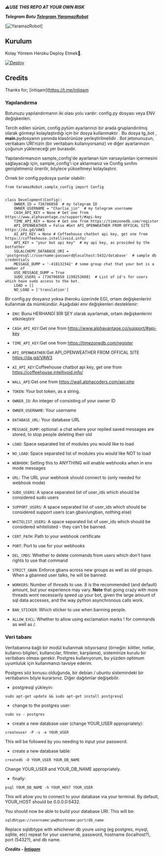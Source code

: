

***⚠️USE THIS REPO AT YOUR OWN RISK***


 
***Telegram Botu [Telegram YaramazRobot](http://telegram.dog/YaramazRobot)***




[![YaramazRobot](https://i.hizliresim.com/3m7Efj.jpg)]


## Kurulum

Kolay Yöntem Heroku Deploy Etmek🤗.

[![Deploy](https://www.herokucdn.com/deploy/button.svg)](https://heroku.com/deploy?template=https://github.com/matesa/YaramazRobot.git)





## Credits
Thanks for;
[intiqam](https://t.me/intiqam







### Yapılandırma


Botunuzu yapılandırmanın iki olası yolu vardır: config.py dosyası veya ENV değişkenleri.

Tercih edilen sürüm, config.pytüm ayarlarınızı bir arada gruplandırılmış olarak görmeyi kolaylaştırdığı için bir dosya kullanmaktır . Bu dosya tg_bot , __main__.pydosyanın yanında klasörünüze yerleştirilmelidir . Bot jetonunuzun, veritabanı URI'nizin (bir veritabanı kullanıyorsanız) ve diğer ayarlarınızın çoğunun yükleneceği yer burasıdır.

Yapılandırmanızın sample_config'de ayarlanan tüm varsayılanları içermesini sağlayacağı için, sample_config'i içe aktarmanız ve Config sınıfını genişletmeniz önerilir, böylece yükseltmeyi kolaylaştırır.

Örnek bir config.pydosya şunlar olabilir:
```
from YaramazRobot.sample_config import Config


class Development(Config):
    OWNER_ID = 736706850  # my telegram ID
    OWNER_USERNAME = "Charlie_jin"  # my telegram username
    CASH_API_KEY = None # Get one from https://www.alphavantage.co/support/#api-key
    TIME_API_KEY = None # Get one from https://timezonedb.com/register
    API_OPENWEATHER = False #Get API_OPENWEATHER FROM OFFICAL SITE https://da.gd/VAW3
    AI_API_KEY = None # Coffeehouse chatbot api key, get one from https://coffeehouse.intellivoid.info/
    API_KEY = "your bot api key"  # my api key, as provided by the botfather
    SQLALCHEMY_DATABASE_URI = 'postgresql://username:password@localhost:5432/database'  # sample db credentials
    MESSAGE_DUMP = '-418132342' # some group chat that your bot is a member of
    USE_MESSAGE_DUMP = True
    SUDO_USERS = [736706850 1199252608]  # List of id's for users which have sudo access to the bot.
    LOAD = []
    NO_LOAD = ['translation']
```

Bir config.py dosyanız yoksa (heroku üzerinde EG), ortam değişkenlerini kullanmak da mümkündür. Aşağıdaki env değişkenleri desteklenir:
 - `ENV`: Bunu HERHANGİ BİR ŞEY olarak ayarlamak, ortam değişkenlerini etkinleştirir

 - `CASH_API_KEY`:Get one from https://www.alphavantage.co/support/#api-key
 - `TIME_API_KEY`:Get one from https://timezonedb.com/register
 - `API_OPENWEATHER`:Get API_OPENWEATHER FROM OFFICAL SITE https://da.gd/VAW3
 - `AI_API_KEY`:Coffeehouse chatbot api key, get one from https://coffeehouse.intellivoid.info/
 - `WALL_API`:Get one from https://wall.alphacoders.com/api.php

 - `TOKEN`: Your bot token, as a string.
 - `OWNER_ID`: An integer of consisting of your owner ID
 - `OWNER_USERNAME`: Your username

 - `DATABASE_URL`: Your database URL
 - `MESSAGE_DUMP`: optional: a chat where your replied saved messages are stored, to stop people deleting their old 
 - `LOAD`: Space separated list of modules you would like to load
 - `NO_LOAD`: Space separated list of modules you would like NOT to load
 - `WEBHOOK`: Setting this to ANYTHING will enable webhooks when in env mode
 messages
 - `URL`: The URL your webhook should connect to (only needed for webhook mode)

 - `SUDO_USERS`: A space separated list of user_ids which should be considered sudo users
 - `SUPPORT_USERS`: A space separated list of user_ids which should be considered support users (can gban/ungban,
 nothing else)
 - `WHITELIST_USERS`: A space separated list of user_ids which should be considered whitelisted - they can't be banned.
 - `CERT_PATH`: Path to your webhook certificate
 - `PORT`: Port to use for your webhooks
 - `DEL_CMDS`: Whether to delete commands from users which don't have rights to use that command
 - `STRICT_GBAN`: Enforce gbans across new groups as well as old groups. When a gbanned user talks, he will be banned.
 - `WORKERS`: Number of threads to use. 8 is the recommended (and default) amount, but your experience may vary.
 __Note__ that going crazy with more threads wont necessarily speed up your bot, given the large amount of sql data 
 accesses, and the way python asynchronous calls work.
 - `BAN_STICKER`: Which sticker to use when banning people.
 - `ALLOW_EXCL`: Whether to allow using exclamation marks ! for commands as well as /.

### Veri tabanı

Veritabanına bağlı bir modül kullanmak istiyorsanız (örneğin: kilitler, notlar, kullanıcı bilgileri, kullanıcılar, filtreler, karşılama), sisteminize kurulu bir veritabanı olması gerekir. Postgres kullanıyorum, bu yüzden optimum uyumluluk için kullanmanızı tavsiye ederim.

Postgres söz konusu olduğunda, bir debian / ubuntu sistemindeki bir veritabanını böyle kurarsınız. Diğer dağıtımlar değişebilir.

- postgresql yükleyin:

`sudo apt-get update && sudo apt-get install postgresql`

- change to the postgres user:

`sudo su - postgres`

- create a new database user (change YOUR_USER appropriately):

`createuser -P -s -e YOUR_USER`

This will be followed by you needing to input your password.

- create a new database table:

`createdb -O YOUR_USER YOUR_DB_NAME`

Change YOUR_USER and YOUR_DB_NAME appropriately.

- finally:

`psql YOUR_DB_NAME -h YOUR_HOST YOUR_USER`

This will allow you to connect to your database via your terminal.
By default, YOUR_HOST should be 0.0.0.0:5432.

You should now be able to build your database URI. This will be:

`sqldbtype://username:pw@hostname:port/db_name`

Replace sqldbtype with whichever db youre using (eg postgres, mysql, sqllite, etc)
repeat for your username, password, hostname (localhost?), port (5432?), and db name.

***Credits - [İntiqam](https://t.me/intiqam)***
